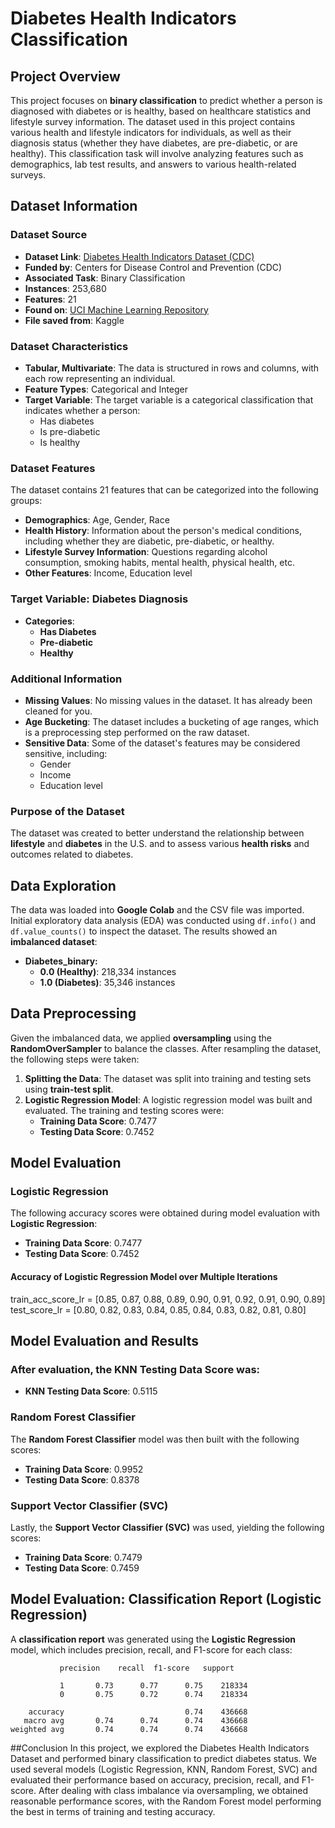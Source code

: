 # Diabetes Health Indicators Classification

## Project Overview

This project focuses on **binary classification** to predict whether a person is diagnosed with diabetes or is healthy, based on healthcare statistics and lifestyle survey information. The dataset used in this project contains various health and lifestyle indicators for individuals, as well as their diagnosis status (whether they have diabetes, are pre-diabetic, or are healthy). This classification task will involve analyzing features such as demographics, lab test results, and answers to various health-related surveys.

## Dataset Information

### Dataset Source

- **Dataset Link**: [Diabetes Health Indicators Dataset (CDC)](https://www.cdc.gov/brfss/annual_data/annual_2014.html)
- **Funded by**: Centers for Disease Control and Prevention (CDC)
- **Associated Task**: Binary Classification
- **Instances**: 253,680
- **Features**: 21
- **Found on**: [UCI Machine Learning Repository](https://archive.ics.uci.edu/ml/index.php)
- **File saved from**: Kaggle

### Dataset Characteristics

- **Tabular, Multivariate**: The data is structured in rows and columns, with each row representing an individual.
- **Feature Types**: Categorical and Integer
- **Target Variable**: The target variable is a categorical classification that indicates whether a person:
  - Has diabetes
  - Is pre-diabetic
  - Is healthy

### Dataset Features

The dataset contains 21 features that can be categorized into the following groups:

- **Demographics**: Age, Gender, Race
- **Health History**: Information about the person's medical conditions, including whether they are diabetic, pre-diabetic, or healthy.
- **Lifestyle Survey Information**: Questions regarding alcohol consumption, smoking habits, mental health, physical health, etc.
- **Other Features**: Income, Education level

### Target Variable: **Diabetes Diagnosis**
- **Categories**: 
  - **Has Diabetes**
  - **Pre-diabetic**
  - **Healthy**

### Additional Information

- **Missing Values**: No missing values in the dataset. It has already been cleaned for you.
- **Age Bucketing**: The dataset includes a bucketing of age ranges, which is a preprocessing step performed on the raw dataset.
- **Sensitive Data**: Some of the dataset's features may be considered sensitive, including:
  - Gender
  - Income
  - Education level

### Purpose of the Dataset

The dataset was created to better understand the relationship between **lifestyle** and **diabetes** in the U.S. and to assess various **health risks** and outcomes related to diabetes.

## Data Exploration

The data was loaded into **Google Colab** and the CSV file was imported. Initial exploratory data analysis (EDA) was conducted using `df.info()` and `df.value_counts()` to inspect the dataset. The results showed an **imbalanced dataset**:

- **Diabetes_binary:**
  - **0.0 (Healthy)**: 218,334 instances
  - **1.0 (Diabetes)**: 35,346 instances

## Data Preprocessing

Given the imbalanced data, we applied **oversampling** using the **RandomOverSampler** to balance the classes. After resampling the dataset, the following steps were taken:

1. **Splitting the Data**: The dataset was split into training and testing sets using **train-test split**.
2. **Logistic Regression Model**: A logistic regression model was built and evaluated. The training and testing scores were:
   - **Training Data Score**: 0.7477
   - **Testing Data Score**: 0.7452

## Model Evaluation

### Logistic Regression

The following accuracy scores were obtained during model evaluation with **Logistic Regression**:

- **Training Data Score**: 0.7477
- **Testing Data Score**: 0.7452

#### Accuracy of Logistic Regression Model over Multiple Iterations

train_acc_score_lr = [0.85, 0.87, 0.88, 0.89, 0.90, 0.91, 0.92, 0.91, 0.90, 0.89]
test_score_lr = [0.80, 0.82, 0.83, 0.84, 0.85, 0.84, 0.83, 0.82, 0.81, 0.80]
## Model Evaluation and Results

### After evaluation, the KNN Testing Data Score was:

- **KNN Testing Data Score**: 0.5115

### Random Forest Classifier

The **Random Forest Classifier** model was then built with the following scores:

- **Training Data Score**: 0.9952
- **Testing Data Score**: 0.8378

### Support Vector Classifier (SVC)

Lastly, the **Support Vector Classifier (SVC)** was used, yielding the following scores:

- **Training Data Score**: 0.7479
- **Testing Data Score**: 0.7459

## Model Evaluation: Classification Report (Logistic Regression)

A **classification report** was generated using the **Logistic Regression** model, which includes precision, recall, and F1-score for each class:

```plaintext
           precision    recall  f1-score   support

           1       0.73      0.77      0.75    218334
           0       0.75      0.72      0.74    218334

    accuracy                           0.74    436668
   macro avg       0.74      0.74      0.74    436668
weighted avg       0.74      0.74      0.74    436668
```
##Conclusion 
In this project, we explored the Diabetes Health Indicators Dataset and performed binary classification to predict diabetes status. We used several models (Logistic Regression, KNN, Random Forest, SVC) and evaluated their performance based on accuracy, precision, recall, and F1-score. After dealing with class imbalance via oversampling, we obtained reasonable performance scores, with the Random Forest model performing the best in terms of training and testing accuracy.
